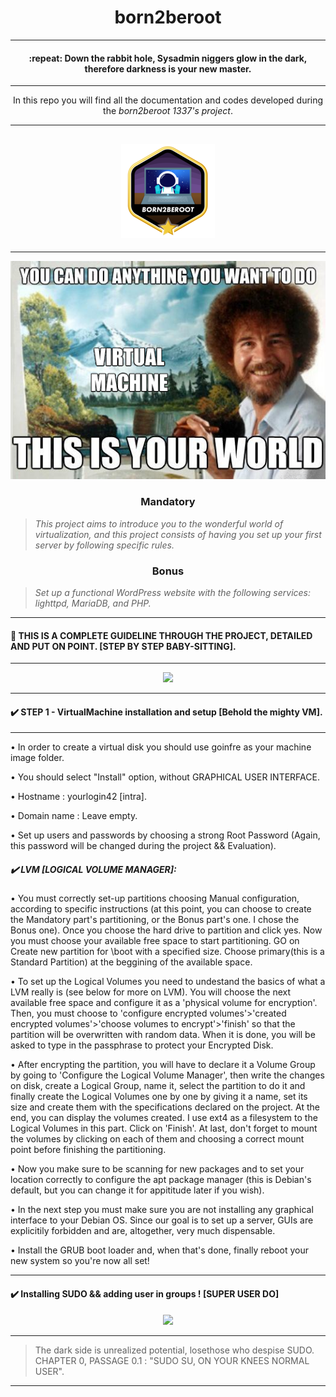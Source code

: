 <h1 align=center>
	<b>born2beroot</b>
</h1>

---

<h4 align=center>
	 :repeat: Down the rabbit hole, Sysadmin niggers glow in the dark, therefore darkness is your new master.	
</h4>

---

<p align=center>
	In this repo you will find all the documentation and codes developed during the <i>born2beroot 1337's project</i>.
</p>

---

<div align=center>
<h2>
<img src=https://github.com/ablaamim/Born2BeRoot/blob/main/SRC/born2berootm.png alt=ablaamim's 42Project Badge/>
</div>

---


<div align=center>
<img src=https://github.com/ablaamim/Born2BeRoot/blob/main/SRC/your-world%20(1).png alt=ablaamim's 42Project/>
</div>

<h3 align=center>
Mandatory
</h3>

> <i>This project aims to introduce you to the wonderful world of virtualization, and this project consists of having you set up your first server by following specific rules.</i>

<p align=center>

</p>


<h3 align=center>
Bonus
</h3>

> <i>Set up a functional WordPress website with the following services: lighttpd, MariaDB, and PHP.</i>
<p align=center>

</p>

---

#### :100: THIS IS A COMPLETE GUIDELINE THROUGH THE PROJECT, DETAILED AND PUT ON POINT. [STEP BY STEP BABY-SITTING].

---

</p>
<p align="center">
<img src="https://c.tenor.com/kdxBs6f6YloAAAAC/system-failure.gif" width="500">
<p/>

---

#### :heavy_check_mark: STEP 1 - VirtualMachine installation and setup [Behold the mighty VM].

---

• In order to create a virtual disk you should use goinfre as your machine image folder.

• You should select "Install" option, without GRAPHICAL USER INTERFACE.

• Hostname : yourlogin42 [intra].

• Domain name : Leave empty.

• Set up users and passwords by choosing a strong Root Password (Again, this password will be changed during the project && Evaluation).

##### :heavy_check_mark: LVM [LOGICAL VOLUME MANAGER]:

• You must correctly set-up partitions choosing Manual configuration, according to specific instructions (at this point, you can choose to create the Mandatory
part's partitioning, or the Bonus part's one. I chose the Bonus one).
Once you choose the hard drive to partition and click yes.
Now you must choose your available free space to start partitioning.
GO on Create new partition for \boot with a specified size.
Choose primary(this is a Standard Partition) at the beggining of the available space.

• To set up the Logical Volumes you need to undestand the basics of what a LVM really is (see below for more on LVM). 
You will choose the next available free space and configure it as a 'physical volume for encryption'. 
Then, you must choose to 'configure encrypted volumes'>'created encrypted volumes'>'choose volumes to encrypt'>'finish' so that the partition will be overwritten 
with random data. 
When it is done, you will be asked to type in the passphrase to protect your Encrypted Disk.

• After encrypting the partition, you will have to declare it a Volume Group by going to 'Configure the Logical Volume Manager',
then write the changes on disk, create a Logical Group, name it, select the partition to do it and finally create the Logical Volumes one by one by giving
it a name, set its size and create them with the specifications declared on the project. At the end, you can display the volumes created. 
I use ext4 as a filesystem to the Logical Volumes in this part. 
Click on 'Finish'. At last, don't forget to mount the volumes by clicking on each of them and choosing a correct mount point before finishing the partitioning.

• Now you make sure to be scanning for new packages and to set your location correctly to configure the apt package manager 
(this is Debian's default, but you can change it for appititude later if you wish).

• In the next step you must make sure you are not installing any graphical interface to your Debian OS. Since our goal is to set up a server, 
GUIs are explicitily forbidden and are, altogether, very much dispensable.

• Install the GRUB boot loader and, when that's done, finally reboot your new system so you're now all set!

---

#### :heavy_check_mark: Installing SUDO && adding user in groups ! [SUPER USER DO]

</p>
<p align="center">
<img src="https://c.tenor.com/hWqCOl0hEqAAAAAC/troll-linux.gif" width="350">
<p/>

---

> The dark side is unrealized potential, losethose who despise SUDO.
> CHAPTER 0, PASSAGE 0.1 : "SUDO SU, ON YOUR KNEES NORMAL USER".

---
